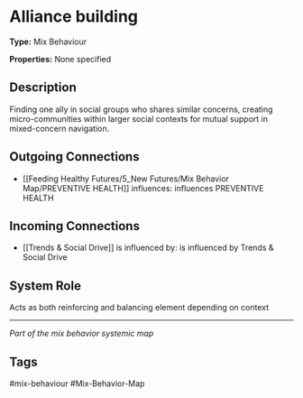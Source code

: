 # Alliance building

**Type:** Mix Behaviour

**Properties:** None specified

## Description
Finding one ally in social groups who shares similar concerns, creating micro-communities within larger social contexts for mutual support in mixed-concern navigation.

## Outgoing Connections
- [[Feeding Healthy Futures/5_New Futures/Mix Behavior Map/PREVENTIVE HEALTH]] influences: influences PREVENTIVE HEALTH

## Incoming Connections
- [[Trends & Social Drive]] is influenced by: is influenced by Trends & Social Drive

## System Role
Acts as both reinforcing and balancing element depending on context

---
*Part of the mix behavior systemic map*

## Tags
#mix-behaviour #Mix-Behavior-Map
